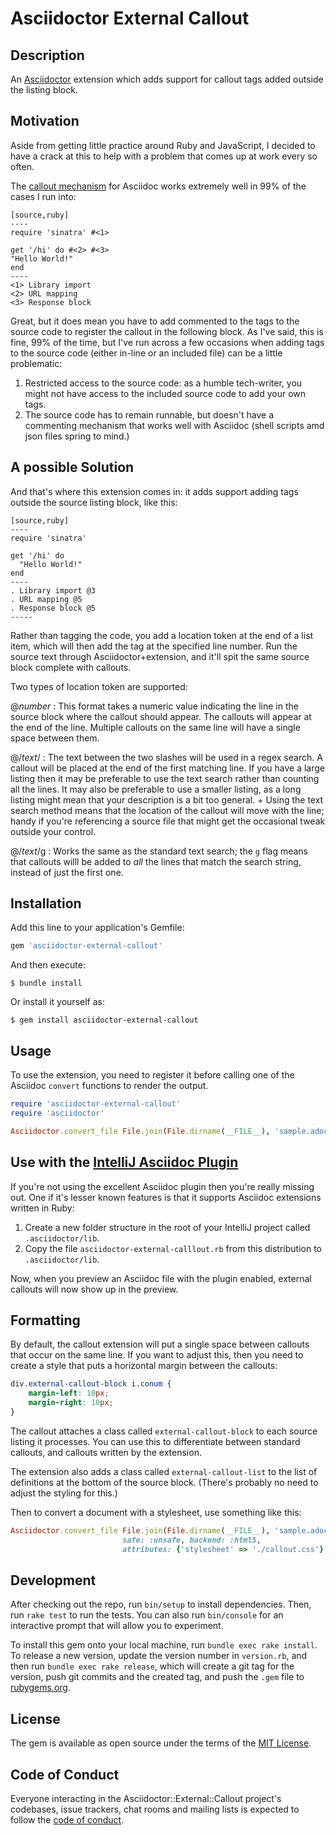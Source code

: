 # Asciidoctor External Callout

## Description

An [Asciidoctor](https://asciidoctor.org/) extension which adds support for callout tags added outside the listing block.

## Motivation

Aside from getting little practice around  Ruby and JavaScript, I decided to have a crack at this to help with a problem that comes up at work every so often.

The [callout mechanism](https://docs.asciidoctor.org/asciidoc/latest/verbatim/callouts/) for Asciidoc works extremely well in 99% of the cases I run into:

```asciidoc
[source,ruby]
----
require 'sinatra' #<1>

get '/hi' do #<2> #<3>
"Hello World!"
end
----
<1> Library import
<2> URL mapping
<3> Response block
```


Great, but it does mean you have to add commented to the tags to the source code to register the callout in the following block. As I've said, this is fine, 99% of the time, but I've run across a few occasions when adding tags to the source code (either in-line or an included file) can be a little problematic:

1. Restricted access to the source code: as a humble tech-writer, you might not have access to the included source code to add your own tags.
1. The source code has to remain runnable, but doesn't have a commenting mechanism that works well with Asciidoc (shell scripts amd json files spring to mind.)

## A possible Solution

And that's where this extension comes in: it adds support adding tags outside the source listing block, like this:

```asciidoc
[source,ruby]
----
require 'sinatra'

get '/hi' do
  "Hello World!"
end
----
. Library import @3
. URL mapping @5
. Response block @5
-----
```

Rather than tagging the code, you add a location token at the end of a list item, which will then add the tag at the specified line number. Run the source text through Asciidoctor+extension, and it'll spit the same source block complete with callouts.

Two types of location token are supported:

@_number_
: This format takes a numeric value indicating the line in the source block where the callout should appear. The callouts will appear at the end of the line. Multiple callouts on the same line will have a single space between them.


@/_text_/
: The text between the two slashes will be used in a regex search. A callout will be placed at the end of the first matching line.
If you have a large listing then it may be preferable to use the text search rather than counting all the lines. It may also be preferable to use a smaller listing, as a long listing might mean that your description is a bit too general. +
Using the text search method means that the location of the callout will move with the line; handy if you're referencing a source file that might get the occasional tweak outside your control.

@/_text_/g
: Works the same as the standard text search; the `g` flag means that callouts willl be added to _all_ the lines that match the search string, instead of just the first one.

## Installation

Add this line to your application's Gemfile:

```ruby
gem 'asciidoctor-external-callout'
```

And then execute:

    $ bundle install

Or install it yourself as:

    $ gem install asciidoctor-external-callout

## Usage

To use the extension, you need to register it before calling one of the Asciidoc `convert` functions to render the output.

```ruby
require 'asciidoctor-external-callout'
require 'asciidoctor'

Asciidoctor.convert_file File.join(File.dirname(__FILE__), 'sample.adoc'), safe: :unsafe, backend: :html5
```

## Use with the [IntelliJ Asciidoc Plugin](https://plugins.jetbrains.com/plugin/7391-asciidoc)

If you're not using the excellent Asciidoc plugin then you're really missing out. 
One if it's lesser known features is that it supports Asciidoc extensions written in Ruby:

1. Create a new folder structure in the root of your IntelliJ project called `.asciidoctor/lib`.
2. Copy the file `asciidoctor-external-calllout.rb` from this distribution to `.asciidoctor/lib`.

Now, when you preview an Asciidoc file with the plugin enabled, external callouts will now show up in the preview.

## Formatting

By default, the callout extension will put a single space between callouts that occur on the same line. If you want to adjust this, then you need to create a style that puts a horizontal margin between the callouts:

```css
div.external-callout-block i.conum {
    margin-left: 10px;
    margin-right: 10px;
}
```
The callout attaches a class called `external-callout-block` to each source listing it processes. You can use this to differentiate between standard callouts, and callouts written by the extension.

The extension also adds a class called `external-callout-list` to the list of definitions at the bottom of the source block. (There's probably no need to adjust the styling for this.)

Then to convert a document with a stylesheet, use something like this:

```ruby
Asciidoctor.convert_file File.join(File.dirname(__FILE__), 'sample.adoc'), 
                         safe: :unsafe, backend: :html5,
                         attributes: {'stylesheet' => './callout.css'}
```

## Development

After checking out the repo, run `bin/setup` to install dependencies. Then, run `rake test` to run the tests. You can also run `bin/console` for an interactive prompt that will allow you to experiment.

To install this gem onto your local machine, run `bundle exec rake install`. To release a new version, update the version number in `version.rb`, and then run `bundle exec rake release`, which will create a git tag for the version, push git commits and the created tag, and push the `.gem` file to [rubygems.org](https://rubygems.org).

## License

The gem is available as open source under the terms of the [MIT License](https://opensource.org/licenses/MIT).

## Code of Conduct

Everyone interacting in the Asciidoctor::External::Callout project's codebases, issue trackers, chat rooms and mailing lists is expected to follow the [code of conduct](https://github.com/[USERNAME]/asciidoctor-external-callout/blob/master/CODE_OF_CONDUCT.md).
